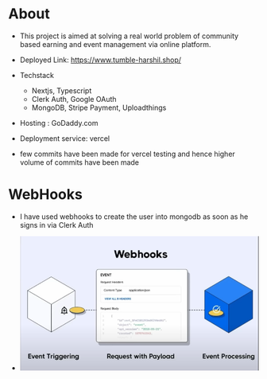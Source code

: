 # About

- This project is aimed at solving a real world problem of community based earning and event management via online platform.
- Deployed Link: https://www.tumble-harshil.shop/
- Techstack

  - Nextjs, Typescript
  - Clerk Auth, Google OAuth
  - MongoDB, Stripe Payment, Uploadthings

- Hosting : GoDaddy.com
- Deployment service: vercel
- few commits have been made for vercel testing and hence higher volume of commits have been made

# WebHooks

- I have used webhooks to create the user into mongodb as soon as he signs in via Clerk Auth

- ![alt text](image.png)
